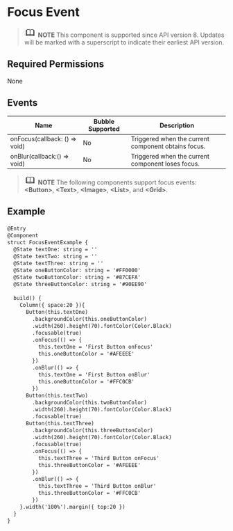 # Focus Event


> ![icon-note.gif](public_sys-resources/icon-note.gif) **NOTE**
> This component is supported since API version 8. Updates will be marked with a superscript to indicate their earliest API version.


## Required Permissions

None


## Events

  | **Name** | **Bubble Supported** | **Description** | 
| -------- | -------- | -------- |
| onFocus(callback: () =&gt; void) | No | Triggered when the current component obtains focus. | 
| onBlur(callback:() =&gt; void) | No | Triggered when the current component loses focus. | 

> ![icon-note.gif](public_sys-resources/icon-note.gif) **NOTE**
> The following components support focus events: **&lt;Button&gt;**, **&lt;Text&gt;**, **&lt;Image&gt;**, **&lt;List&gt;**, and **&lt;Grid&gt;**.


## Example

  
```
@Entry
@Component
struct FocusEventExample {
  @State textOne: string = ''
  @State textTwo: string = ''
  @State textThree: string = ''
  @State oneButtonColor: string = '#FF0000'
  @State twoButtonColor: string = '#87CEFA'
  @State threeButtonColor: string = '#90EE90'

  build() {
    Column({ space:20 }){
      Button(this.textOne)
        .backgroundColor(this.oneButtonColor)
        .width(260).height(70).fontColor(Color.Black)
        .focusable(true)
        .onFocus(() => {
          this.textOne = 'First Button onFocus'
          this.oneButtonColor = '#AFEEEE'
        })
        .onBlur(() => {
          this.textOne = 'First Button onBlur'
          this.oneButtonColor = '#FFC0CB'
        })
      Button(this.textTwo)
        .backgroundColor(this.twoButtonColor)
        .width(260).height(70).fontColor(Color.Black)
        .focusable(true)
      Button(this.textThree)
        .backgroundColor(this.threeButtonColor)
        .width(260).height(70).fontColor(Color.Black)
        .focusable(true)
        .onFocus(() => {
          this.textThree = 'Third Button onFocus'
          this.threeButtonColor = '#AFEEEE'
        })
        .onBlur(() => {
          this.textThree = 'Third Button onBlur'
          this.threeButtonColor = '#FFC0CB'
        })
    }.width('100%').margin({ top:20 })
  }
}
```
